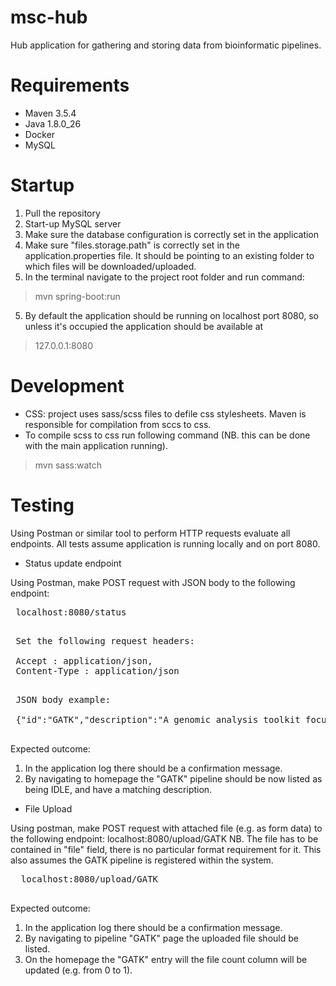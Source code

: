 # msc-hub
Hub application for gathering and storing data from bioinformatic pipelines. 

# Requirements
- Maven 3.5.4
- Java 1.8.0_26
- Docker 
- MySQL

# Startup
1) Pull the repository
2) Start-up MySQL server
3) Make sure the database configuration is correctly set in the application
4) Make sure "files.storage.path" is correctly set in the application.properties file. It should be pointing to an existing folder to which files will be downloaded/uploaded.
5) In the terminal navigate to the project root folder and run command: 
> mvn spring-boot:run 

5) By default the application should be running on localhost port 8080, so unless it's occupied the application should be available at
> 127.0.0.1:8080

# Development
- CSS: project uses sass/scss files to defile css stylesheets. Maven is responsible for compilation from sccs to css.
- To compile scss to css run following command (NB. this can be done with the main application running).
> mvn sass:watch
 
 
 # Testing
 
 Using Postman or similar tool to perform HTTP requests evaluate all endpoints.
 All tests assume application is running locally and on port 8080.  
 
 - Status update endpoint
 
 Using Postman, make POST request with JSON body to the following endpoint:
 <pre>
 localhost:8080/status
 </pre>
 
 <pre>
 Set the following request headers: 
    
 Accept : application/json,
 Content-Type : application/json
 </pre> 
 
 <pre>
 JSON body example:
 
 {"id":"GATK","description":"A genomic analysis toolkit focused on variant discovery. The GATK is the industry standard for identifying SNPs and indels in germline DNA and RNAseq data.", "ip":"192.182.0.1", "state":"idle"}
 </pre>
 
 Expected outcome: 
 1) In the application log there should be a confirmation message.
 2) By navigating to homepage the "GATK" pipeline should be now listed as being IDLE, and have a matching description.
 
 
 - File Upload
 
 Using postman, make POST request with attached file (e.g. as form data) to the following endpoint: localhost:8080/upload/GATK
 NB. The file has to be contained in "file" field, there is no particular format requirement for it. This also assumes the GATK pipeline is registered within the system.
 <pre>
  localhost:8080/upload/GATK
 </pre>  

Expected outcome: 
 1) In the application log there should be a confirmation message.
 2) By navigating to pipeline "GATK" page the uploaded file should be listed.
 3) On the homepage the "GATK" entry will the file count column will be updated (e.g. from 0 to 1).  
 